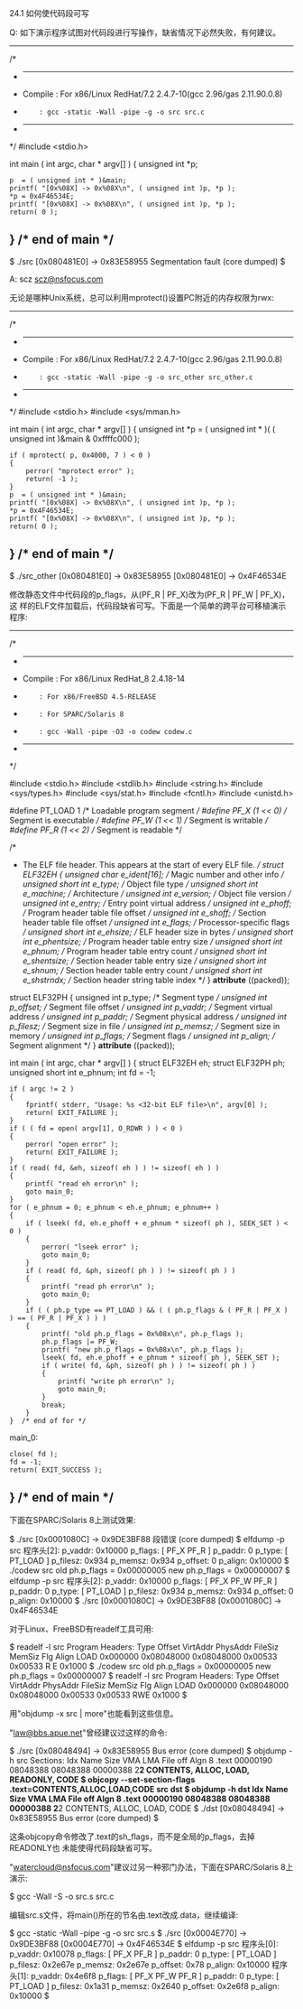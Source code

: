24.1 如何使代码段可写

Q: 如下演示程序试图对代码段进行写操作，缺省情况下必然失败，有何建议。

--------------------------------------------------------------------------
/*
 * -----------------------------------------------------------------------
 * Compile : For x86/Linux RedHat/7.2 2.4.7-10(gcc 2.96/gas 2.11.90.0.8)
 *         : gcc -static -Wall -pipe -g -o src src.c
 * -----------------------------------------------------------------------
 */
#include <stdio.h>

int main ( int argc, char * argv[] )
{
    unsigned int *p;

    p  = ( unsigned int * )&main;
    printf( "[0x%08X] -> 0x%08X\n", ( unsigned int )p, *p );
    *p = 0x4F46534E;
    printf( "[0x%08X] -> 0x%08X\n", ( unsigned int )p, *p );
    return( 0 );
}  /* end of main */
--------------------------------------------------------------------------

$ ./src
[0x080481E0] -> 0x83E58955
Segmentation fault (core dumped)
$

A: scz <scz@nsfocus.com>

无论是哪种Unix系统，总可以利用mprotect()设置PC附近的内存权限为rwx:

--------------------------------------------------------------------------
/*
 * -----------------------------------------------------------------------
 * Compile : For x86/Linux RedHat/7.2 2.4.7-10(gcc 2.96/gas 2.11.90.0.8)
 *         : gcc -static -Wall -pipe -g -o src_other src_other.c
 * -----------------------------------------------------------------------
 */
#include <stdio.h>
#include <sys/mman.h>

int main ( int argc, char * argv[] )
{
    unsigned int *p = ( unsigned int * )( ( unsigned int )&main & 0xffffc000 );

    if ( mprotect( p, 0x4000, 7 ) < 0 )
    {
        perror( "mprotect error" );
        return( -1 );
    }
    p  = ( unsigned int * )&main;
    printf( "[0x%08X] -> 0x%08X\n", ( unsigned int )p, *p );
    *p = 0x4F46534E;
    printf( "[0x%08X] -> 0x%08X\n", ( unsigned int )p, *p );
    return( 0 );
}  /* end of main */
--------------------------------------------------------------------------

$ ./src_other
[0x080481E0] -> 0x83E58955
[0x080481E0] -> 0x4F46534E

修改静态文件中代码段的p_flags，从(PF_R | PF_X)改为(PF_R | PF_W | PF_X)，这
样的ELF文件加载后，代码段缺省可写。下面是一个简单的跨平台可移植演示程序:

--------------------------------------------------------------------------
/*
 * -----------------------------------------------------------------------
 * Compile : For x86/Linux RedHat_8 2.4.18-14
 *         : For x86/FreeBSD 4.5-RELEASE
 *         : For SPARC/Solaris 8
 *         : gcc -Wall -pipe -O3 -o codew codew.c
 * -----------------------------------------------------------------------
 */

#include <stdio.h>
#include <stdlib.h>
#include <string.h>
#include <sys/types.h>
#include <sys/stat.h>
#include <fcntl.h>
#include <unistd.h>

#define PT_LOAD 1         /* Loadable program segment */
#define PF_X    (1 << 0)  /* Segment is executable    */
#define PF_W    (1 << 1)  /* Segment is writable      */
#define PF_R    (1 << 2)  /* Segment is readable      */

/*
* The ELF file header. This appears at the start of every ELF file.
*/
struct ELF32EH
{
  unsigned char      e_ident[16];  /* Magic number and other info       */
  unsigned short int e_type;       /* Object file type                  */
  unsigned short int e_machine;    /* Architecture                      */
  unsigned int       e_version;    /* Object file version               */
  unsigned int       e_entry;      /* Entry point virtual address       */
  unsigned int       e_phoff;      /* Program header table file offset  */
  unsigned int       e_shoff;      /* Section header table file offset  */
  unsigned int       e_flags;      /* Processor-specific flags          */
  unsigned short int e_ehsize;     /* ELF header size in bytes          */
  unsigned short int e_phentsize;  /* Program header table entry size   */
  unsigned short int e_phnum;      /* Program header table entry count  */
  unsigned short int e_shentsize;  /* Section header table entry size   */
  unsigned short int e_shnum;      /* Section header table entry count  */
  unsigned short int e_shstrndx;   /* Section header string table index */
} __attribute__ ((packed));

struct ELF32PH
{
  unsigned int p_type;    /* Segment type             */
  unsigned int p_offset;  /* Segment file offset      */
  unsigned int p_vaddr;   /* Segment virtual address  */
  unsigned int p_paddr;   /* Segment physical address */
  unsigned int p_filesz;  /* Segment size in file     */
  unsigned int p_memsz;   /* Segment size in memory   */
  unsigned int p_flags;   /* Segment flags            */
  unsigned int p_align;   /* Segment alignment        */
} __attribute__ ((packed));

int main ( int argc, char * argv[] )
{
    struct ELF32EH     eh;
    struct ELF32PH     ph;
    unsigned short int e_phnum;
    int                fd = -1;

    if ( argc != 2 )
    {
        fprintf( stderr, "Usage: %s <32-bit ELF file>\n", argv[0] );
        return( EXIT_FAILURE );
    }
    if ( ( fd = open( argv[1], O_RDWR ) ) < 0 )
    {
        perror( "open error" );
        return( EXIT_FAILURE );
    }
    if ( read( fd, &eh, sizeof( eh ) ) != sizeof( eh ) )
    {
        printf( "read eh error\n" );
        goto main_0;
    }
    for ( e_phnum = 0; e_phnum < eh.e_phnum; e_phnum++ )
    {
        if ( lseek( fd, eh.e_phoff + e_phnum * sizeof( ph ), SEEK_SET ) < 0 )
        {
            perror( "lseek error" );
            goto main_0;
        }
        if ( read( fd, &ph, sizeof( ph ) ) != sizeof( ph ) )
        {
            printf( "read ph error\n" );
            goto main_0;
        }
        if ( ( ph.p_type == PT_LOAD ) && ( ( ph.p_flags & ( PF_R | PF_X ) ) == ( PF_R | PF_X ) ) )
        {
            printf( "old ph.p_flags = 0x%08x\n", ph.p_flags );
            ph.p_flags |= PF_W;
            printf( "new ph.p_flags = 0x%08x\n", ph.p_flags );
            lseek( fd, eh.e_phoff + e_phnum * sizeof( ph ), SEEK_SET );
            if ( write( fd, &ph, sizeof( ph ) ) != sizeof( ph ) )
            {
                printf( "write ph error\n" );
                goto main_0;
            }
            break;
        }
    }  /* end of for */

main_0:

    close( fd );
    fd = -1;
    return( EXIT_SUCCESS );
}  /* end of main */
--------------------------------------------------------------------------

下面在SPARC/Solaris 8上测试效果:

$ ./src
[0x0001080C] -> 0x9DE3BF88
段错误 (core dumped)
$ elfdump -p src
程序头[2]:
    p_vaddr:      0x10000         p_flags:    [ PF_X  PF_R ]
    p_paddr:      0               p_type:     [ PT_LOAD ]
    p_filesz:     0x934           p_memsz:    0x934
    p_offset:     0               p_align:    0x10000
$ ./codew src
old ph.p_flags = 0x00000005
new ph.p_flags = 0x00000007
$ elfdump -p src
程序头[2]:
    p_vaddr:      0x10000         p_flags:    [ PF_X  PF_W  PF_R ]
    p_paddr:      0               p_type:     [ PT_LOAD ]
    p_filesz:     0x934           p_memsz:    0x934
    p_offset:     0               p_align:    0x10000
$  ./src
[0x0001080C] -> 0x9DE3BF88
[0x0001080C] -> 0x4F46534E

对于Linux、FreeBSD有readelf工具可用:

$ readelf -l src
Program Headers:
  Type           Offset   VirtAddr   PhysAddr   FileSiz MemSiz  Flg Align
  LOAD           0x000000 0x08048000 0x08048000 0x00533 0x00533 R E 0x1000
$ ./codew src
old ph.p_flags = 0x00000005
new ph.p_flags = 0x00000007
$ readelf -l src
Program Headers:
  Type           Offset   VirtAddr   PhysAddr   FileSiz MemSiz  Flg Align
  LOAD           0x000000 0x08048000 0x08048000 0x00533 0x00533 RWE 0x1000
$ 

用"objdump -x src | more"也能看到这些信息。

"law@bbs.apue.net"曾经建议过这样的命令:

$ ./src
[0x08048494] -> 0x83E58955
Bus error (core dumped)
$ objdump -h src
Sections:
Idx Name          Size      VMA       LMA       File off  Algn
  8 .text         00000190  08048388  08048388  00000388  2**2
                  CONTENTS, ALLOC, LOAD, READONLY, CODE
$ objcopy --set-section-flags .text=CONTENTS,ALLOC,LOAD,CODE src dst
$ objdump -h dst
Idx Name          Size      VMA       LMA       File off  Algn
  8 .text         00000190  08048388  08048388  00000388  2**2
                  CONTENTS, ALLOC, LOAD, CODE
$ ./dst
[0x08048494] -> 0x83E58955
Bus error (core dumped)
$

这条objcopy命令修改了.text的sh_flags，而不是全局的p_flags，去掉READONLY也
未能使得代码段缺省可写。

"watercloud@nsfocus.com"建议过另一种邪门办法，下面在SPARC/Solaris 8上演示:

$ gcc -Wall -S -o src.s src.c

编辑src.s文件，将main()所在的节名由.text改成.data，继续编译:

$ gcc -static -Wall -pipe -g -o src src.s
$ ./src
[0x0004E770] -> 0x9DE3BF88
[0x0004E770] -> 0x4F46534E
$ elfdump -p src
程序头[0]:
    p_vaddr:      0x10078         p_flags:    [ PF_X  PF_R ]
    p_paddr:      0               p_type:     [ PT_LOAD ]
    p_filesz:     0x2e67e         p_memsz:    0x2e67e
    p_offset:     0x78            p_align:    0x10000
程序头[1]:
    p_vaddr:      0x4e6f8         p_flags:    [ PF_X  PF_W  PF_R ]
    p_paddr:      0               p_type:     [ PT_LOAD ]
    p_filesz:     0x1a31          p_memsz:    0x2640
    p_offset:     0x2e6f8         p_align:    0x10000
$